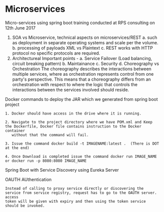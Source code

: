 # Microservices
Micro-services using spring boot training conducted at RPS consulting on 12th June 2017

1. SOA vs Microservice, technical aspects on microservices/REST
    a. such as deployment in separate operating systems and scale per the volume.
    b. processing of payloads XML vs Plaintext
    c. REST works with HTTP protocol no specific protocols are required.
2. Architectureal Important points - 
    a. Service Failover (Load balancing, circuit breaking pattern)
    b. Maintainance
    c. Security
    d. Choreography vs Orchestration
    	The choreography describes the interactions between multiple services, where as orchestration represents control from one party's perspective.
	This means that a choreography differs from an orchestration with respect to where the logic that controls the interactions between the services
	involved should reside.

Docker commands to deploy the JAR which we generated from spring boot project 

	1. Docker should have access in the drive where it is running.

	2. Navigate to the project directory where we have POM.xml and Keep the Dockerfile, Docker file contains instruction to the Docker container
	   without that the command will fail.

	3. Issue the command docker build -t IMAGENAME:latest .  (There is DOT at the end)

	4. Once Download is completed issue the command docker run IMAGE_NAME or docker run -p 8080:8080 IMAGE_NAME

Spring Boot with Service Discovery using Eureka Server


OAUTH AUthentication

	Instead of calling to proxy service directly or discovering the service from service registry, request has to go to the OAUTH server. access 
	token will be given with expiry and then using the token service should be invoked. 

